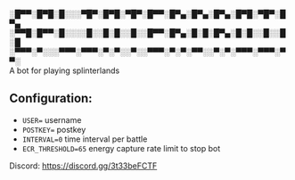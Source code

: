 ░█▀▀░█▀█░█░░░▀█▀░█▀█░▀█▀░█▀▀░█▀▄░█▀▄░█▀▄░█▀█░▀█▀░█▀▄
░▀▀█░█▀▀░█░░░░█░░█░█░░█░░█▀▀░█▀▄░█░█░█▀▄░█░█░░█░░█░█
░▀▀▀░▀░░░▀▀▀░▀▀▀░▀░▀░░▀░░▀▀▀░▀░▀░▀▀░░▀░▀░▀▀▀░▀▀▀░▀▀░
<br>A bot for playing splinterlands


## Configuration:
- `USER=` username
- `POSTKEY=` postkey
- `INTERVAL=0` time interval per battle
- `ECR_THRESHOLD=65` energy capture rate limit to stop bot

Discord: https://discord.gg/3t33beFCTF
